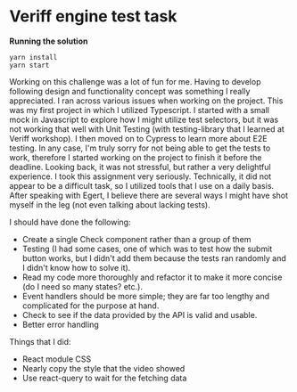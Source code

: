 # Veriff engine test task
**Running the solution**
```
yarn install
yarn start
```
Working on this challenge was a lot of fun for me. Having to develop following design and functionality concept was something I really appreciated.
I ran across various issues when working on the project. This was my first project in which I utilized Typescript. I started with a small mock in Javascript to explore how I might utilize test selectors, but it was not working that well with Unit Testing (with testing-library that I learned at Veriff workshop). I then moved on to Cypress to learn more about E2E testing. In any case, I'm truly sorry for not being able to get the tests to work, therefore I started working on the project to finish it before the deadline.
Looking back, it was not stressful, but rather a very delightful experience.
I took this assignment very seriously.
Technically, it did not appear to be a difficult task, so I utilized tools that I use on a daily basis.
After speaking with Egert, I believe there are several ways I might have shot myself in the leg (not even talking about lacking tests).

I should have done the following:
* Create a single Check component rather than a group of them
* Testing (I had some cases, one of which was to test how the submit button works, but I didn't add them because the tests ran randomly and I didn't know how to solve it).
* Read my code more thoroughly and refactor it to make it more concise (do I need so many states? etc.).
* Event handlers should be more simple; they are far too lengthy and complicated for the purpose at hand.
* Check to see if the data provided by the API is valid and usable.
* Better error handling

Things that I did:
* React module CSS
* Nearly copy the style that the video showed
* Use react-query to wait for the fetching data


